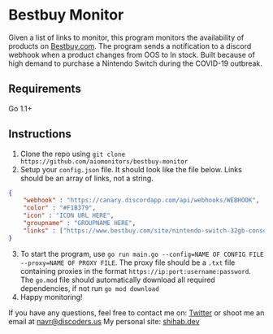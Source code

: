 # Bestbuy Monitor
Given a list of links to monitor, this program monitors the availability of products on [Bestbuy.com](https://www.bestbuy.com).
The program sends a notification to a discord webhook when a product changes from OOS to In stock. 
Built because of high demand to purchase a Nintendo Switch during the COVID-19 outbreak.

## Requirements
Go 1.1+

## Instructions
1. Clone the repo using `git clone https://github.com/aiomonitors/bestbuy-monitor`
2. Setup your `config.json` file. It should look like the file below. Links should be an array of links, not a string. 
```json
{
    "webhook" : "https://canary.discordapp.com/api/webhooks/WEBHOOK",
    "color" : "#F1B379",
    "icon" : "ICON URL HERE", 
    "groupname" : "GROUPNAME HERE",
    "links" : ["https://www.bestbuy.com/site/nintendo-switch-32gb-console-neon-red-neon-blue-joy-con/6364255.p?skuId=6364255"]
}
```
3. To start the program, use `go run main.go --config=NAME OF CONFIG FILE --proxy=NAME OF PROXY FILE`. The proxy file should be a `.txt` file 
containing proxies in the format `https://ip:port:username:password`. The `go.mod` file should automatically download all required dependencies, if not run 
`go mod download`
4. Happy monitoring!


If you have any questions, feel free to contact me on: [Twitter](https://twitter.com/aiomonitors) or shoot me an email at [navr@discoders.us](mailto:navr@discoders.us)
My personal site: [shihab.dev](https://www.shihab.dev)